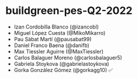 # buildgreen-pes-Q2-2022

* Izan Cordobilla Blanco (@izancobl)
* Miguel López Cuesta (@MikoMikarro)
* Pau Sàbat Martí (@pausabat99)
* Daniel Franco Baena (@danifb)
* Max Tiessler Aguirre (@MaxTiessler)
* Carlos Balaguer Moreno (@carlosbalaguer5)
* Gabriela Stoykova (@gabrielastoykova)
* Gorka González Gómez (@gorkagg10) ✅
